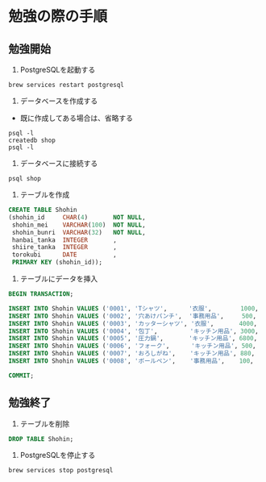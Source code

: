 勉強の際の手順
===========

## 勉強開始

1. PostgreSQLを起動する

```
brew services restart postgresql
```

1. データベースを作成する

  * 既に作成してある場合は、省略する

```
psql -l
createdb shop
psql -l
```



1. データベースに接続する

```
psql shop
```



1. テーブルを作成

```sql
CREATE TABLE Shohin
(shohin_id     CHAR(4)       NOT NULL,
 shohin_mei    VARCHAR(100)  NOT NULL,
 shohin_bunri  VARCHAR(32)   NOT NULL,
 hanbai_tanka  INTEGER       ,
 shiire_tanka  INTEGER       ,
 torokubi      DATE          ,
 PRIMARY KEY (shohin_id));
```

1. テーブルにデータを挿入

```sql
BEGIN TRANSACTION;

INSERT INTO Shohin VALUES ('0001', 'Tシャツ',      '衣服',        1000, 500, '2009-09-20');
INSERT INTO Shohin VALUES ('0002', '穴あけパンチ',  '事務用品',     500,  320, '2009-09-11');
INSERT INTO Shohin VALUES ('0003', 'カッターシャツ', '衣服',       4000,  2800, NULL       );
INSERT INTO Shohin VALUES ('0004', '包丁',         'キッチン用品', 3000,  2800, '2009-09-20');
INSERT INTO Shohin VALUES ('0005', '圧力鍋',       'キッチン用品', 6800,  5000, '2009-01-15');
INSERT INTO Shohin VALUES ('0006', 'フォーク',      'キッチン用品', 500,  NULL, '2009-09-20');
INSERT INTO Shohin VALUES ('0007', 'おろしがね',    'キッチン用品', 880,  790, '2008-04-28');
INSERT INTO Shohin VALUES ('0008', 'ボールペン',    '事務用品',    100,   NULL, '2009-11-11');

COMMIT;
```



## 勉強終了

1. テーブルを削除

```sql
DROP TABLE Shohin;
```

1. PostgreSQLを停止する

```
brew services stop postgresql
```
